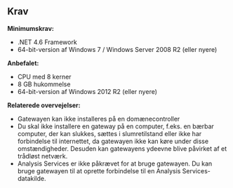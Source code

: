 ## <a name="requirements"></a>Krav
**Minimumskrav:**

* .NET 4.6 Framework
* 64-bit-version af Windows 7 / Windows Server 2008 R2 (eller nyere)

**Anbefalet:**

* CPU med 8 kerner
* 8 GB hukommelse
* 64-bit-version af Windows 2012 R2 (eller nyere)

**Relaterede overvejelser:**

* Gatewayen kan ikke installeres på en domænecontroller
* Du skal ikke installere en gateway på en computer, f.eks. en bærbar computer, der kan slukkes, sættes i slumretilstand eller ikke har forbindelse til internettet, da gatewayen ikke kan køre under disse omstændigheder. Desuden kan gatewayens ydeevne blive påvirket af et trådløst netværk.
* Analysis Services er ikke påkrævet for at bruge gatewayen. Du kan bruge gatewayen til at oprette forbindelse til en Analysis Services-datakilde.

